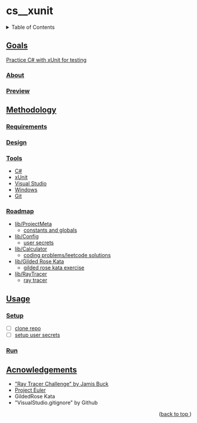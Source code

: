 # cs__xunit
<a name="readme-top"></a>
<details>
    <summary>Table of Contents</summary>
    <ol>
        <li><a href="#goals">Goals</a>
            <ul>
                <li><a href="#about">About</li>
                <li><a href="#preview">Preview</li>
            </ul>
        </li>
        <li><a href="#methodology">Methodology</li>
          <ul>
            <li><a href="#requirements">Requirements</li>
            <li><a href="#design">Design</li>
            <li><a href="#tools">Tools</li>
            <li><a href="#roadmap">Roadmap</li>
          </ul>
        </li>
        <li><a href="#usage">Usage</a>
            <ul>
                <li><a href="#setup">Setup</li>
                <li><a href="#run">Run</li>
            </ul>
        </li>
        <li><a href="#acknowledgements">Acknowledgements</li>
    </ol>
</details>

## Goals
Practice C# with xUnit for testing
### About
### Preview
## Methodology
### Requirements
### Design
### Tools
* C#
* xUnit
* Visual Studio
* Windows
* Git
### Roadmap
- lib/ProjectMeta
	- constants and globals
- lib/Config
	- user secrets
- lib/Calculator
	- coding problems/leetcode solutions
- lib/Gilded Rose Kata
	- gilded rose kata exercise
- lib/RayTracer
	- ray tracer
## Usage
### Setup
- [ ] clone repo
- [ ] setup user secrets

### Run

## Acnowledgements
* "Ray Tracer Challenge" by Jamis Buck
* [Project Euler](projecteuler.net)
* GildedRose Kata
* "VisualStudio.gitignore" by Github
<p align="right">(<a href="#readme-top">back to top </a>)</p>
